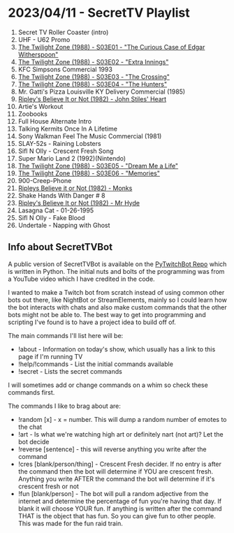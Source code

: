 # 2023/04/11 - SecretTV Playlist

1. Secret TV Roller Coaster (intro)
2. UHF - U62 Promo
3. [The Twilight Zone (1988) - S03E01 - "The Curious Case of Edgar Witherspoon"](https://en.wikipedia.org/wiki/The_Curious_Case_of_Edgar_Witherspoon)
4. [The Twilight Zone (1988) - S03E02 - "Extra Innings"](https://en.wikipedia.org/wiki/Extra_Innings_(The_Twilight_Zone))
5. KFC Simpsons Commercial 1993
6. [The Twilight Zone (1988) - S03E03 - "The Crossing"](https://en.wikipedia.org/wiki/The_Crossing_(The_Twilight_Zone))
7. [The Twilight Zone (1988) - S03E04 - "The Hunters"](https://en.wikipedia.org/wiki/The_Hunters_(The_Twilight_Zone))
8. Mr. Gatti's Pizza Louisville KY Delivery Commercial (1985)
9. [Ripley's Believe It or Not (1982) -  John Stiles' Heart](https://en.wikipedia.org/wiki/Ripley%27s_Believe_It_or_Not!_(1982_TV_series))
10. Artie's Workout
11. Zoobooks
12. Full House Alternate Intro
13. Talking Kermits Once In A Lifetime
14. Sony Walkman Feel The Music Commercial (1981)
15. SLAY-52s - Raining Lobsters
16. Sifl N Olly - Crescent Fresh Song
17. Super Mario Land 2 (1992)(Nintendo)
18. [The Twilight Zone (1988) - S03E05 - "Dream Me a Life"](https://en.wikipedia.org/wiki/Dream_Me_a_Life)
19. [The Twilight Zone (1988) - S03E06 - "Memories"](https://en.wikipedia.org/wiki/Memories_(The_Twilight_Zone))
20. 900-Creep-Phone
21. [Ripleys Believe it or Not (1982) - Monks](https://en.wikipedia.org/wiki/Ripley%27s_Believe_It_or_Not!_(1982_TV_series))
22. Shake Hands With Danger # 8
23. [Ripley's Believe It or Not (1982) -  Mr Hyde](https://en.wikipedia.org/wiki/Ripley%27s_Believe_It_or_Not!_(1982_TV_series))
24. Lasagna Cat - 01-26-1995
25. Sifl N Olly - Fake Blood
26. Undertale - Napping with Ghost




## Info about SecretTVBot

A public version of SecretTVBot is available on the [PyTwitchBot Repo](https://github.com/awbored/PyTwitchBot) which is written in Python.  The initial nuts and bolts of the programming was from a YouTube video which I have credited in the code.

I wanted to make a Twitch bot from scratch instead of using common other bots out there, like NightBot or StreamElements, mainly so I could learn how the bot interacts with chats and also make custom commands that the other bots might not be able to.  The best way to get into programming and scripting I've found is to have a project idea to build off of.

The main commands I'll list here will be:

 - !about - Information on today's show, which usually has a link to this page if I'm running TV
 - !help/!commands - List the initial commands available
 - !secret - Lists the secret commands

I will sometimes add or change commands on a whim so check these commands first.

The commands I like to brag about are:

 - !random [x] - x = number.  This will dump a random number of emotes to the chat
 - !art - Is what we're watching high art or definitely nart (not art)?  Let the bot decide
 - !reverse [sentence] - this will reverse anything you write after the command
 - !cres [blank/person/thing] - Crescent Fresh decider.  If no entry is after the command then the bot will determine if YOU are crescent fresh.  Anything you write AFTER the command the bot will determine if it's crescent fresh or not
 - !fun [blank/person] - The bot will pull a random adjective from the internet and determine the percentage of fun you're having that day.  If blank it will choose YOUR fun.  If anything is written after the command THAT is the object that has fun.  So you can give fun to other people.  This was made for the fun raid train.
